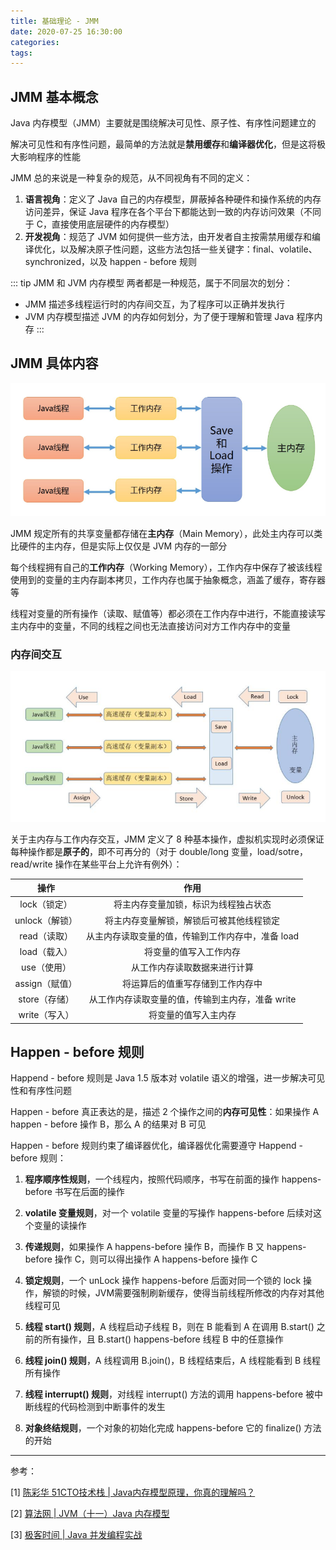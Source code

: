 ```yaml
---
title: 基础理论 - JMM
date: 2020-07-25 16:30:00
categories: 
tags:
---
```

## JMM 基本概念
Java 内存模型（JMM）主要就是围绕解决可见性、原子性、有序性问题建立的

解决可见性和有序性问题，最简单的方法就是**禁用缓存**和**编译器优化**，但是这将极大影响程序的性能

JMM 总的来说是一种复杂的规范，从不同视角有不同的定义：

1. **语言视角**：定义了 Java 自己的内存模型，屏蔽掉各种硬件和操作系统的内存访问差异，保证 Java 程序在各个平台下都能达到一致的内存访问效果（不同于 C，直接使用底层硬件的内存模型）
2. **开发视角**：规范了 JVM 如何提供一些方法，由开发者自主按需禁用缓存和编译优化，以及解决原子性问题，这些方法包括一些关键字：final、volatile、synchronized，以及 happen - before 规则

::: tip JMM 和 JVM 内存模型
两者都是一种规范，属于不同层次的划分：  
- JMM 描述多线程运行时的内存间交互，为了程序可以正确并发执行
- JVM 内存模型描述 JVM 的内存如何划分，为了便于理解和管理 Java 程序内存
:::


## JMM 具体内容
<div align=center>

<img src="/img/Java/JMM.png" style="zoom:70%">

</div>

JMM 规定所有的共享变量都存储在**主内存**（Main Memory），此处主内存可以类比硬件的主内存，但是实际上仅仅是 JVM 内存的一部分

每个线程拥有自己的**工作内存**（Working Memory），工作内存中保存了被该线程使用到的变量的主内存副本拷贝，工作内存也属于抽象概念，涵盖了缓存，寄存器等

线程对变量的所有操作（读取、赋值等）都必须在工作内存中进行，不能直接读写主内存中的变量，不同的线程之间也无法直接访问对方工作内存中的变量

### 内存间交互
<div align=center>

<img src="/img/Java/JMMAtom.png" style="zoom:80%">

</div>

关于主内存与工作内存交互，JMM 定义了 8 种基本操作，虚拟机实现时必须保证每种操作都是**原子的**，即不可再分的（对于 double/long 变量，load/sotre，read/write 操作在某些平台上允许有例外）：

| 操作 |  作用  | 
| :--: | :--: | 
| lock（锁定）| 将主内存变量加锁，标识为线程独占状态 |
| unlock（解锁） | 将主内存变量解锁，解锁后可被其他线程锁定 |
| read（读取） | 从主内存读取变量的值，传输到工作内存中，准备 load |
| load（载入） | 将变量的值写入工作内存 |
| use（使用） | 从工作内存读取数据来进行计算 |
| assign（赋值） | 将运算后的值重写存储到工作内存中 |
| store（存储） | 从工作内存读取变量的值，传输到主内存，准备 write |
| write（写入） | 将变量的值写入主内存 |

## Happen - before 规则
Happend - before 规则是 Java 1.5 版本对 volatile 语义的增强，进一步解决可见性和有序性问题

Happen - before 真正表达的是，描述 2 个操作之间的**内存可见性**：如果操作 A happen - before 操作 B，那么 A 的结果对 B 可见

Happen - before 规则约束了编译器优化，编译器优化需要遵守 Happend - before 规则：

1. **程序顺序性规则**，一个线程内，按照代码顺序，书写在前面的操作 happens-before 书写在后面的操作

2. **volatile 变量规则**，对一个 volatile 变量的写操作 happens-before 后续对这个变量的读操作

3. **传递规则**，如果操作 A happens-before 操作 B，而操作 B 又 happens-before 操作 C，则可以得出操作 A happens-before 操作 C

4. **锁定规则**，一个 unLock 操作 happens-before 后面对同一个锁的 lock 操作，解锁的时候，JVM需要强制刷新缓存，使得当前线程所修改的内存对其他线程可见

5. **线程 start() 规则**，A 线程启动子线程 B，则在 B 能看到 A 在调用 B.start() 之前的所有操作，且 B.start() happens-before 线程 B 中的任意操作

6. **线程 join() 规则**，A 线程调用 B.join()，B 线程结束后，A 线程能看到 B 线程所有操作

7. **线程 interrupt() 规则**，对线程 interrupt() 方法的调用 happens-before 被中断线程的代码检测到中断事件的发生

8. **对象终结规则**，一个对象的初始化完成 happens-before 它的 finalize() 方法的开始

---
参考：

[1] [陈彩华 51CTO技术栈 | Java内存模型原理，你真的理解吗？](https://mp.weixin.qq.com/s/SvxHhkGu84rFXaWbeiAXQg  )

[2] [算法网 | JVM（十一）Java 内存模型](http://ddrv.cn/a/35646)

[3] [极客时间 | Java 并发编程实战](https://time.geekbang.org/column/article/84017)